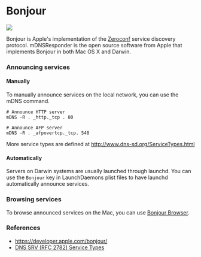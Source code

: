 Bonjour
=======

![](http://upload.wikimedia.org/wikipedia/en/9/91/Apple_Bonjour_Icon.png)

Bonjour is Apple's implementation of the [Zeroconf](http://en.wikipedia.org/wiki/Zeroconf) service discovery protocol. mDNSResponder is the open source software from Apple that implements Bonjour in both Mac OS X and Darwin.

### Announcing services

#### Manually

To manually announce services on the local network, you can use the mDNS command.

```
# Announce HTTP server
mDNS -R . _http._tcp . 80

# Announce AFP server
mDNS -R . _afpovertcp._tcp. 548
```

More service types are defined at http://www.dns-sd.org/ServiceTypes.html

#### Automatically

Servers on Darwin systems are usually launched through launchd. You can use the `Bonjour` key in LaunchDaemons plist files to have launchd automatically announce services.

### Browsing services

To browse announced services on the Mac, you can use [Bonjour Browser](http://www.tildesoft.com/Programs.html#BonjourBrowser).

### References

-   <https://developer.apple.com/bonjour/>
-   [DNS SRV (RFC 2782) Service Types](http://www.dns-sd.org/ServiceTypes.html)